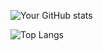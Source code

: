 ![Your GitHub stats](https://github-readme-stats.vercel.app/api?username=93938791&show_icons=true&theme=radical)

![Top Langs](https://github-readme-stats.vercel.app/api/top-langs/?username=93938791&layout=compact&theme=radical)
